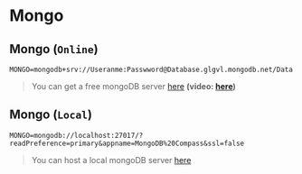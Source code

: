 # Mongo

## Mongo **(`Online`)**
```
MONGO=mongodb+srv://Useranme:Passwword@Database.glgvl.mongodb.net/Data
```
> You can get a free mongoDB server [here](https://www.mongodb.com/cloud/atlas/register) **(video: [here](https://youtu.be/-Wf8E6RRuXA))**

## Mongo **(`Local`)**
```
MONGO=mongodb://localhost:27017/?readPreference=primary&appname=MongoDB%20Compass&ssl=false
```
> You can host a local mongoDB server [here](https://www.mongodb.com/try/download/community)
